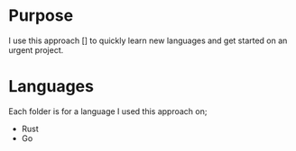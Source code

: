 # Purpose
I use this approach [] to quickly learn new languages and get started on an urgent project.
# Languages
Each folder is for a language I used this approach on;

- Rust
- Go